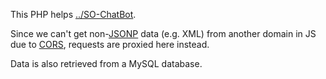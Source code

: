 This PHP helps [../SO-ChatBot](https://github.com/dannybeckett/SO-ChatBot).

Since we can't get non-[JSONP](https://en.wikipedia.org/wiki/JSONP) data (e.g. XML) from another domain in JS due to [CORS](https://en.wikipedia.org/wiki/Cross-origin_resource_sharing), requests are proxied here instead.

Data is also retrieved from a MySQL database.
